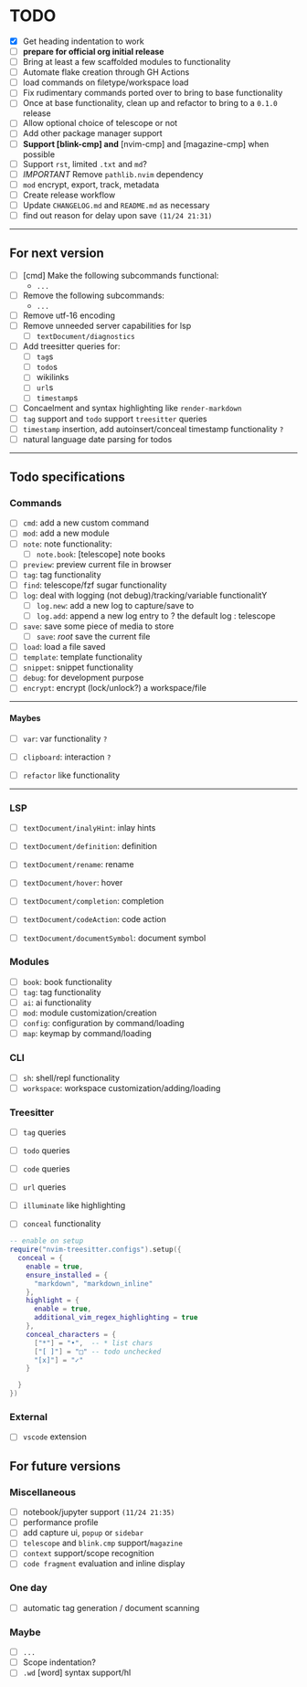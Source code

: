 # TODO

- [x] Get heading indentation to work
- [ ] **prepare for official org initial release**
- [ ] Bring at least a few scaffolded modules to functionality
- [ ] Automate flake creation through GH Actions
- [ ] load commands on filetype/workspace load
- [ ] Fix rudimentary commands ported over to bring to base functionality
- [ ] Once at base functionality, clean up and refactor to bring to a `0.1.0` release
- [ ] Allow optional choice of telescope or not
- [ ] Add other package manager support
- [ ] **Support [blink-cmp] and** [nvim-cmp] and [magazine-cmp] when possible
- [ ] Support `rst`, limited `.txt` and `md`?
- [ ] _IMPORTANT_ Remove `pathlib.nvim` dependency
- [ ] `mod` encrypt, export, track, metadata
- [ ] Create release workflow
- [ ] Update `CHANGELOG.md` and `README.md` as necessary
- [ ] find out reason for delay upon save `(11/24 21:31)`

---

## For next version

- [ ] [cmd] Make the following subcommands functional:
  - `...`
- [ ] Remove the following subcommands:
  - `...`
- [ ] Remove utf-16 encoding
- [ ] Remove unneeded server capabilities for lsp
  - [ ] `textDocument/diagnostics`
- [ ] Add treesitter queries for:
  - [ ] `tag`s
  - [ ] `todo`s
  - [ ] wikilinks
  - [ ] `url`s
  - [ ] `timestamp`s
- [ ] Concaelment and syntax highlighting like `render-markdown`
- [ ] `tag` support and `todo` support `treesitter` queries
- [ ] `timestamp` insertion, add autoinsert/conceal timestamp functionality `?`
- [ ] natural language date parsing for todos

- - -

## Todo specifications

### Commands

- [ ] `cmd`: add a new custom command
- [ ] `mod`: add a new module
- [ ] `note`: note functionality:
  - [ ] `note.book`: [telescope] note books
- [ ] `preview`: preview current file in browser
- [ ] `tag`: tag functionality
- [ ] `find`: telescope/fzf sugar functionality
- [ ] `log`: deal with logging (not debug)/tracking/variable functionalitY
  - [ ] `log.new`: add a new log to capture/save to
  - [ ] `log.add`: append a new log entry to ? the default log : telescope
- [ ] `save`: save some piece of media to store
  - [ ] `save`: _root_ save the current file
- [ ] `load`: load a file saved
- [ ] `template`: template functionality
- [ ] `snippet`: snippet functionality
- [ ] `debug`: for development purpose
- [ ] `encrypt`: encrypt (lock/unlock?) a workspace/file

---

#### Maybes

- [ ] `var`: var functionality `?`
- [ ] `clipboard`: interaction `?`

- [ ] `refactor` like functionality

---

### LSP

- [ ] `textDocument/inalyHint`: inlay hints
- [ ] `textDocument/definition`: definition

- [ ] `textDocument/rename`: rename
- [ ] `textDocument/hover`: hover
- [ ] `textDocument/completion`: completion
- [ ] `textDocument/codeAction`: code action
- [ ] `textDocument/documentSymbol`: document symbol

### Modules

- [ ] `book`: book functionality
- [ ] `tag`: tag functionality
- [ ] `ai`: ai functionality
- [ ] `mod`: module customization/creation
- [ ] `config`: configuration by command/loading
- [ ] `map`: keymap by command/loading

### CLI

- [ ] `sh`: shell/repl functionality
- [ ] `workspace`: workspace customization/adding/loading

### Treesitter

- [ ] `tag` queries
- [ ] `todo` queries
- [ ] `code` queries
- [ ] `url` queries

- [ ] `illuminate` like highlighting
- [ ] `conceal` functionality

```lua
-- enable on setup
require("nvim-treesitter.configs").setup({
  conceal = {
    enable = true,
    ensure_installed = {
      "markdown", "markdown_inline"
    },
    highlight = {
      enable = true,
      additional_vim_regex_highlighting = true
    },
    conceal_characters = {
      ["*"] = "•",  -- * list chars
      ["[ ]"] = "□" -- todo unchecked
      "[x]"] = "✓"
    }

  }
})

```

### External

- [ ] `vscode` extension

## For future versions

### Miscellaneous

- [ ] notebook/jupyter support `(11/24 21:35)`
- [ ] performance profile
- [ ] add capture ui, `popup` or `sidebar`
- [ ] `telescope` and `blink.cmp` support/`magazine`
- [ ] `context` support/scope recognition
- [ ] `code fragment` evaluation and inline display

### One day

- [ ] automatic tag generation / document scanning

### Maybe

- [ ] `...`
- [ ] Scope indentation?
- [ ] `.wd` [word] syntax support/hl
